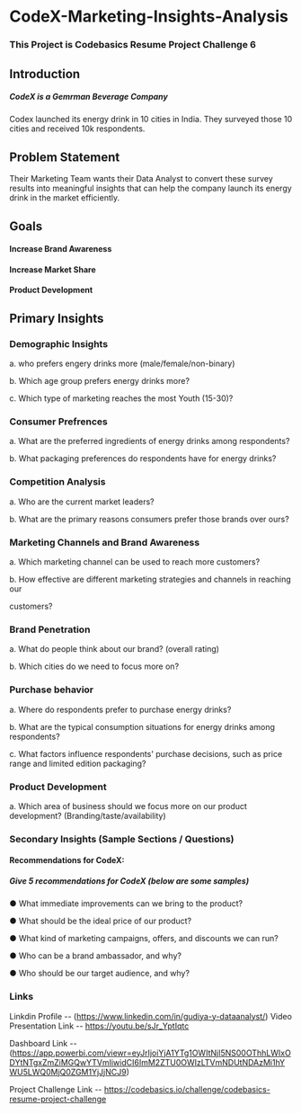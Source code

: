 # CodeX-Marketing-Insights-Analysis

### This Project is Codebasics Resume Project Challenge 6

## Introduction 

##### CodeX is a Gemrman Beverage Company 
Codex launched its energy drink in 10 cities in India. They surveyed those 10 cities and received 10k respondents.</p> 

## Problem Statement
Their Marketing Team wants their Data Analyst to convert these survey results into meaningful insights that can help the company launch its energy drink in the market efficiently.

## Goals 

#### Increase Brand Awareness
#### Increase Market Share 
#### Product Development


## Primary Insights 

### Demographic Insights

  a. who prefers engery drinks more (male/female/non-binary)</p>
  b. Which age group prefers energy drinks more?</p>
  c. Which type of marketing reaches the most Youth (15-30)?</p>

### Consumer Prefrences

  a. What are the preferred ingredients of energy drinks among respondents?</p>
  b. What packaging preferences do respondents have for energy drinks?</p>

### Competition Analysis

  a. Who are the current market leaders?</p>
  b. What are the primary reasons consumers prefer those brands over ours?</p>
  
### Marketing Channels and Brand Awareness 

  a. Which marketing channel can be used to reach more customers?</p>
  b. How effective are different marketing strategies and channels in reaching our </p>
     customers?
  
### Brand Penetration

  a. What do people think about our brand? (overall rating)</p>
  b. Which cities do we need to focus more on?</p>

### Purchase behavior

  a. Where do respondents prefer to purchase energy drinks?</p>
  b. What are the typical consumption situations for energy drinks among respondents?</p>
  c. What factors influence respondents' purchase decisions, such as price range and limited edition packaging?</p>

### Product Development

  a. Which area of business should we focus more on our product development? (Branding/taste/availability)</p>


### Secondary Insights (Sample Sections / Questions)

#### Recommendations for CodeX:
##### Give 5 recommendations for CodeX (below are some samples)
● What immediate improvements can we bring to the product?</p>
● What should be the ideal price of our product?</p>
● What kind of marketing campaigns, offers, and discounts we can run?</p>
● Who can be a brand ambassador, and why?</p>
● Who should be our target audience, and why?</p>


### Links 

Linkdin Profile -- (https://www.linkedin.com/in/gudiya-y-dataanalyst/)
Video Presentation Link -- https://youtu.be/sJr_YptIqtc</p>
Dashboard Link -- (https://app.powerbi.com/viewr=eyJrIjoiYjA1YTg1OWItNjI5NS00OThhLWIxODYtNTgxZmZiMGQwYTVmIiwidCI6ImM2ZTU0OWIzLTVmNDUtNDAzMi1hYWU5LWQ0MjQ0ZGM1YjJjNCJ9)</p>
Project Challenge Link -- https://codebasics.io/challenge/codebasics-resume-project-challenge</p>






